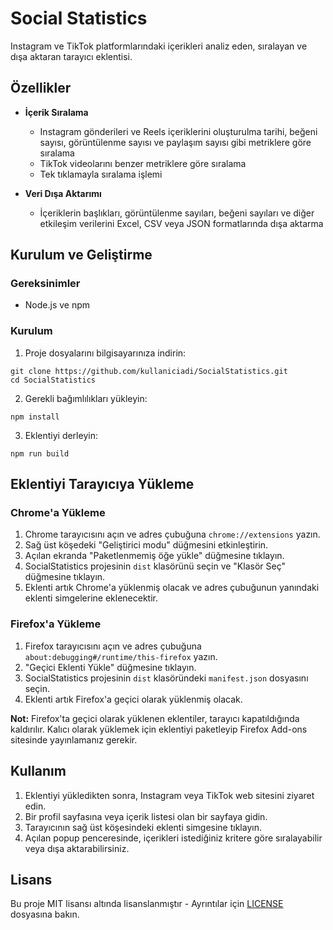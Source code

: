 # Social Statistics

Instagram ve TikTok platformlarındaki içerikleri analiz eden, sıralayan ve dışa aktaran tarayıcı eklentisi.

## Özellikler

- **İçerik Sıralama**
  - Instagram gönderileri ve Reels içeriklerini oluşturulma tarihi, beğeni sayısı, görüntülenme sayısı ve paylaşım sayısı gibi metriklere göre sıralama
  - TikTok videolarını benzer metriklere göre sıralama
  - Tek tıklamayla sıralama işlemi

- **Veri Dışa Aktarımı**
  - İçeriklerin başlıkları, görüntülenme sayıları, beğeni sayıları ve diğer etkileşim verilerini Excel, CSV veya JSON formatlarında dışa aktarma

## Kurulum ve Geliştirme

### Gereksinimler

- Node.js ve npm

### Kurulum

1. Proje dosyalarını bilgisayarınıza indirin:
```
git clone https://github.com/kullaniciadi/SocialStatistics.git
cd SocialStatistics
```

2. Gerekli bağımlılıkları yükleyin:
```
npm install
```

3. Eklentiyi derleyin:
```
npm run build
```

## Eklentiyi Tarayıcıya Yükleme

### Chrome'a Yükleme

1. Chrome tarayıcısını açın ve adres çubuğuna `chrome://extensions` yazın.
2. Sağ üst köşedeki "Geliştirici modu" düğmesini etkinleştirin.
3. Açılan ekranda "Paketlenmemiş öğe yükle" düğmesine tıklayın.
4. SocialStatistics projesinin `dist` klasörünü seçin ve "Klasör Seç" düğmesine tıklayın.
5. Eklenti artık Chrome'a yüklenmiş olacak ve adres çubuğunun yanındaki eklenti simgelerine eklenecektir.

### Firefox'a Yükleme

1. Firefox tarayıcısını açın ve adres çubuğuna `about:debugging#/runtime/this-firefox` yazın.
2. "Geçici Eklenti Yükle" düğmesine tıklayın.
3. SocialStatistics projesinin `dist` klasöründeki `manifest.json` dosyasını seçin.
4. Eklenti artık Firefox'a geçici olarak yüklenmiş olacak.

**Not:** Firefox'ta geçici olarak yüklenen eklentiler, tarayıcı kapatıldığında kaldırılır. Kalıcı olarak yüklemek için eklentiyi paketleyip Firefox Add-ons sitesinde yayınlamanız gerekir.

## Kullanım

1. Eklentiyi yükledikten sonra, Instagram veya TikTok web sitesini ziyaret edin.
2. Bir profil sayfasına veya içerik listesi olan bir sayfaya gidin.
3. Tarayıcının sağ üst köşesindeki eklenti simgesine tıklayın.
4. Açılan popup penceresinde, içerikleri istediğiniz kritere göre sıralayabilir veya dışa aktarabilirsiniz.

## Lisans

Bu proje MIT lisansı altında lisanslanmıştır - Ayrıntılar için [LICENSE](LICENSE) dosyasına bakın.
